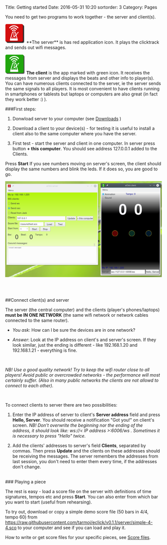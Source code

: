 Title: Getting started
Date: 2016-05-31 10:20
sortorder: 3
Category: Pages

You need to get two programs to work together - the server and client(s).

<img src=../images/eclick-server.png width=64 >
**The server** is has red application icon. It plays the clicktrack and sends out wifi messages.



<img src=../images/eclick-client.png width=64 > **The client** is the app marked with green icon. It receives the messages from server and displays the beats and other info to player(s). You can have numerous clients connected to the server, ie the server sends the same signals to all players. It is most convenient to have clients running in smartphones or tablests but laptops or computers are also great (in fact they work better :) ).

###First steps: 

1) Donwload server to your computer (see [Downloads](download.html) )

2) Download a client to your device(s) - for testing it is useful to install a client also to the same computer where you have the server.

3) First test - start the server and client in one computer. In server press button **+ this computer**. You should see address 127.0.0.1 added to the Clients. 

Press **Start** If you see numbers moving on server's screen, the client should display the same numbers and blink the leds. If it does so, you are good to go.

<img src=../images/client+server_on_desktop.png width=600 >

<br><br>

##Connect client(s) and server

The server (the central computer) and the clients (player's phones/laptops) **must be IN ONE NETWORK** (the same wifi network or network cables connected to the same router). 

* *You ask*: How can I be sure the devices are in one network?

* *Answer*: Look at the IP address on client's and server's screen. If they look similar, just the ending is different - like 192.168.1.20 and 192.168.1.21 - everything is fine.

<br>

_NB! Use a good quality network! Try to keep the wifi router close to all players! Avoid public or overcrowded networks -  the performance will most certainly suffer. (Also in many public networks the clients are not allowd to connect to each other)._

<br>

To connect clients to server there are two possibilities: 

1. Enter the IP address of server to client's **Server address** field and press **Hello, Server**. You should receive a notification "Got you!" on client's screen. _NB! Don't overwrite the beginning nor the ending of the address, it should look like: ws://< IP address >:6006/ws . Sometimes it is necessary to press "Hello" twice._

2. Add the clients' addresses to server's field **Clients**, separated by commas. Then press **Update** and the clients on these addresses should be receiving the messages. The server remembers the addresses from last session, you don't need to enter them every time, if the addresses don't change.

<br>
### Playing a piece

The rest is easy - load a score file on the server with definitions of time signatures, tempos etc and press **Start**. You can also enter from which bar you want to start (useful from rehearsing).

To try out, download or copy a simple demo score file (50 bars in 4/4, tempo 60) from
<https://raw.githubusercontent.com/tarmoj/eclick/v0.1.1/server/simple-4-4.sco> to your computer and see if you can load and play it.

How to write or get score files for your specific pieces, see [Score files](score-files.html).





